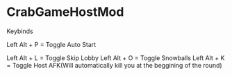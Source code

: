 # CrabGameHostMod

Keybinds

Left Alt + P = Toggle Auto Start



Left Alt + L = Toggle Skip Lobby
Left Alt + O = Toggle Snowballs
Left Alt + K = Toggle Host AFK(Will automatically kill you at the beggining of the round)

